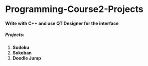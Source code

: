 # Programming-Course2-Projects

#### Write with C++ and use QT Designer for the interface

##### Projects:

1. **Sudoku**
2. **Sokoban**
3. **Doodle Jump**


